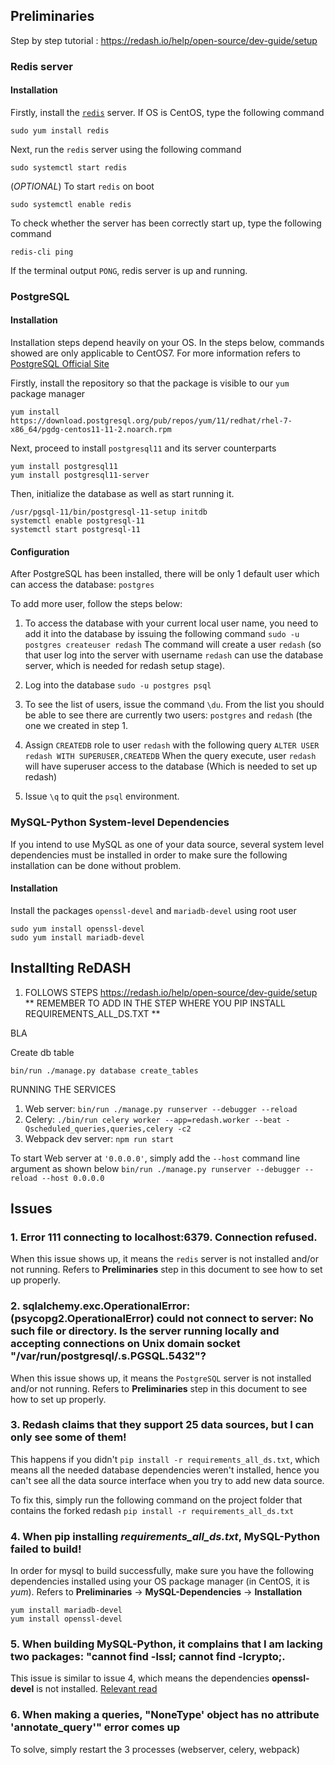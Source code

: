 ## Preliminaries
Step by step tutorial : https://redash.io/help/open-source/dev-guide/setup
### Redis server

#### Installation
Firstly, install the [`redis`](https://linode.com/docs/databases/redis/install-and-configure-redis-on-centos-7/) server. If OS is CentOS, type the following command
```
sudo yum install redis
```

Next, run the `redis` server using the following command
```
sudo systemctl start redis
```

(*OPTIONAL*) To start `redis` on boot
```
sudo systemctl enable redis
```

To check whether the server has been correctly start up, type the following command
```
redis-cli ping
```
If the terminal output `PONG`, redis server is up and running.

### PostgreSQL
#### Installation
Installation steps depend heavily on your OS. In the steps below, commands showed are only applicable to CentOS7. For more information refers to [PostgreSQL Official Site](https://www.postgresql.org/download/linux/redhat/)

Firstly, install the repository so that the package is visible to our `yum` package manager
```
yum install https://download.postgresql.org/pub/repos/yum/11/redhat/rhel-7-x86_64/pgdg-centos11-11-2.noarch.rpm
```

Next, proceed to install `postgresql11` and its server counterparts
```
yum install postgresql11
yum install postgresql11-server
```

Then, initialize the database as well as start running it.
```
/usr/pgsql-11/bin/postgresql-11-setup initdb  
systemctl enable postgresql-11  
systemctl start postgresql-11
```

#### Configuration
After PostgreSQL has been installed, there will be only 1 default user which can access the database: `postgres`

To add more user, follow the steps below:

1. To access the database with your current local user name, you need to add it into the database by issuing the following command
	`sudo -u postgres createuser redash`
	The command will create a user `redash` (so that user log into the server with username `redash` can use the database server, which is needed for redash setup stage).
	
2. Log into the database
	`sudo -u postgres psql`
	
3. To see the list of users, issue the command `\du`. From the list you should be able to see there are currently two users: `postgres` and `redash` (the one we created in step 1. 

5. Assign `CREATEDB` role to user `redash` with the following query
	`ALTER USER redash WITH SUPERUSER,CREATEDB`
	When the query execute, user `redash` will have superuser access to the database (Which is needed to set up redash)
	
6. Issue `\q` to quit the `psql` environment.

### MySQL-Python System-level Dependencies
If you intend to use MySQL as one of your data source, several system level dependencies must be installed in order to make sure the following installation can be done without problem.
#### Installation

Install the packages `openssl-devel` and `mariadb-devel` using root user 

```
sudo yum install openssl-devel
sudo yum install mariadb-devel
```
 
## Installting ReDASH

1. FOLLOWS STEPS
 https://redash.io/help/open-source/dev-guide/setup
** REMEMBER TO ADD IN THE STEP WHERE YOU PIP INSTALL REQUIREMENTS_ALL_DS.TXT **

BLA

Create db table 
```
bin/run ./manage.py database create_tables
```

RUNNING THE SERVICES

1. Web server:  `bin/run ./manage.py runserver --debugger --reload`
2. Celery:  `./bin/run celery worker --app=redash.worker --beat -Qscheduled_queries,queries,celery -c2`
3. Webpack dev server:  `npm run start`

To start Web server at `'0.0.0.0'`, simply add the `--host` command line argument as shown below
`bin/run ./manage.py runserver --debugger --reload --host 0.0.0.0`

## Issues
### 1. Error 111 connecting to localhost:6379. Connection refused. 
When this issue shows up, it means the `redis` server is not installed and/or not running. Refers to **Preliminaries** step in this document to see how to set up properly.

### 2. sqlalchemy.exc.OperationalError: (psycopg2.OperationalError) could not connect to server: No such file or directory. Is the server running locally and accepting connections on Unix domain socket "/var/run/postgresql/.s.PGSQL.5432"? 
When this issue shows up, it means the `PostgreSQL` server is not installed and/or not running. Refers to **Preliminaries** step in this document to see how to set up properly.

### 3. Redash claims that they support 25 data sources, but I can only see some of them! 
This happens if you didn't `pip install -r requirements_all_ds.txt`, which means all the needed database dependencies weren't installed, hence you can't see all the data source interface when you try to add new data source.

To fix this, simply run the following command on the project folder that contains the forked redash
`pip install -r requirements_all_ds.txt`

### 4. When pip installing *requirements_all_ds.txt*, MySQL-Python failed to build!
In order for mysql to build successfully, make sure you have the following dependencies installed using your OS package manager (in CentOS, it is *yum*). Refers to **Preliminaries** -> **MySQL-Dependencies** -> **Installation**

```
yum install mariadb-devel
yum install openssl-devel
```

### 5. When building MySQL-Python, it complains that I am lacking two packages: "cannot find -lssl; cannot find -lcrypto;. 
This issue is similar to issue 4, which means the dependencies **openssl-devel** is not installed. [Relevant read](https://stackoverflow.com/questions/25979525/cannot-find-lssl-cannot-find-lcrypto-when-installing-mysql-python-using-mar)

### 6. When making a queries, "NoneType' object has no attribute 'annotate_query'" error comes up
To solve, simply restart the 3 processes (webserver, celery, webpack)
<!--stackedit_data:
eyJoaXN0b3J5IjpbLTE5OTYwMzA4ODIsLTM3Nzc4NzIzNiwxMT
M1MzUzMjQwLDMyNzA0NTc4Niw5NzMwNDY1MDUsLTEwNjUzNjk3
MTBdfQ==
-->